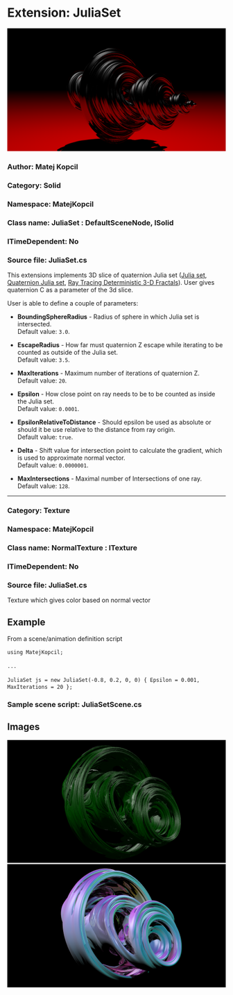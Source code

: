 # Extension: JuliaSet

![Example](redBlack.png)

### Author: Matej Kopcil

### Category: Solid

### Namespace: MatejKopcil

### Class name: JuliaSet : DefaultSceneNode, ISolid

### ITimeDependent: No

### Source file: JuliaSet.cs

This extensions implements 3D slice of quaternion Julia set ([Julia set]("https://en.wikipedia.org/wiki/Julia_set#:~:text=Equivalent%20descriptions%20of%20the%20Julia%20set), [Quaternion Julia set](http://paulbourke.net/fractals/quatjulia/), [Ray Tracing Deterministic 3-D Fractals](https://www.cs.drexel.edu/~david/Classes/Papers/rtqjs.pdf)). User gives quaternion C as a parameter of the 3d slice.


User is able to define a couple of parameters:

* **BoundingSphereRadius** - Radius of sphere in which Julia set is intersected.   
    Default value: `3.0`.


* **EscapeRadius** - How far must quaternion Z escape while iterating to be counted as outside of the Julia set.  
  Default value: `3.5`.


* **MaxIterations** - Maximum number of iterations of quaternion Z.  
  Default value: `20`.


* **Epsilon** - How close point on ray needs to be to be counted as inside the Julia set.  
  Default value: `0.0001`.


* **EpsilonRelativeToDistance** - Should epsilon be used as absolute or should it be use relative to the distance from ray origin.  
  Default value: `true`.


* **Delta** - Shift value for intersection point to calculate the gradient, which is used to approximate normal vector.  
  Default value: `0.0000001`.


* **MaxIntersections** - Maximal number of Intersections of one ray.  
  Default value: `128`.

----

### Category: Texture

### Namespace: MatejKopcil

### Class name: NormalTexture : ITexture

### ITimeDependent: No

### Source file: JuliaSet.cs

Texture which gives color based on normal vector

## Example

From a scene/animation definition script
```
using MatejKopcil;

...

JuliaSet js = new JuliaSet(-0.8, 0.2, 0, 0) { Epsilon = 0.001, MaxIterations = 20 };
```

### Sample scene script: JuliaSetScene.cs

## Images

![Dendritic(small epsilon)](dendridical.png)
![Normal Texture](normalTexture.png)